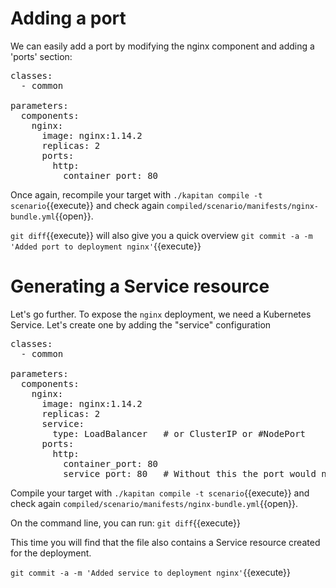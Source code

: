 # Adding a port 
We can easily add a port by modifying the nginx component and adding a 'ports' section:

<pre class="file" data-filename="inventory/targets/scenario.yml" data-target="replace">
classes:
  - common

parameters:
  components:
    nginx:
      image: nginx:1.14.2
      replicas: 2
      ports:
        http:
          container_port: 80
</pre>

Once again, recompile your target with `./kapitan compile -t scenario`{{execute}} and check again `compiled/scenario/manifests/nginx-bundle.yml`{{open}}.

`git diff`{{execute}} will also give you a quick overview
`git commit -a -m 'Added port to deployment nginx'`{{execute}}

# Generating a Service resource 
Let's go further. To expose the `nginx` deployment, we need a Kubernetes Service.
Let's create one by adding the "service" configuration

<pre class="file" data-filename="inventory/targets/scenario.yml" data-target="replace">
classes:
  - common

parameters:
  components:
    nginx:
      image: nginx:1.14.2
      replicas: 2
      service:
        type: LoadBalancer   # or ClusterIP or #NodePort
      ports:
        http:
          container_port: 80
          service_port: 80   # Without this the port would not be exposed
</pre>

Compile your target with `./kapitan compile -t scenario`{{execute}} and check again `compiled/scenario/manifests/nginx-bundle.yml`{{open}}.

On the command line, you can run:
`git diff`{{execute}}

This time you will find that the file also contains a Service resource created for the deployment.

`git commit -a -m 'Added service to deployment nginx'`{{execute}}